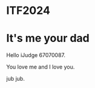 # ITF2024
It's me your dad
==================

Hello iJudge 67070087.

You love me and I love you.

jub jub.
